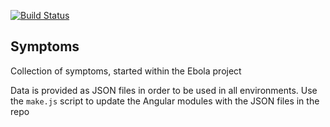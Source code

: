 [![Build Status](https://travis-ci.org/eHealthAfrica/symptoms.svg?branch=master)](https://travis-ci.org/eHealthAfrica/symptoms)

## Symptoms

Collection of symptoms, started within the Ebola project

Data is provided as JSON files in order to be used in all
environments. Use the `make.js` script to update the Angular modules
with the JSON files in the repo

